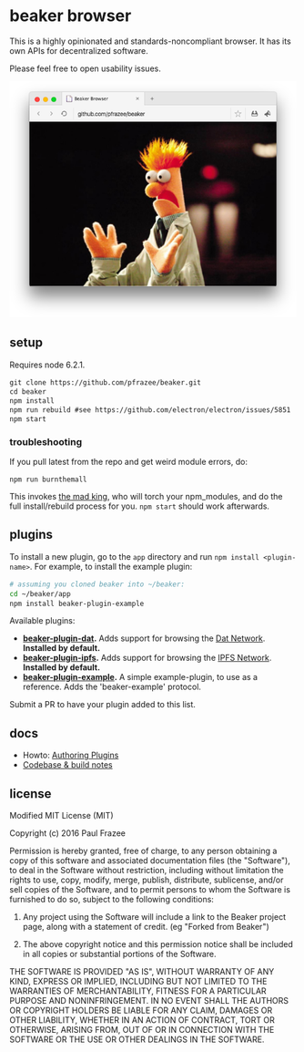 beaker browser
======

This is a highly opinionated and standards-noncompliant browser.
It has its own APIs for decentralized software.

Please feel free to open usability issues.

![screenshot.png](screenshot.png)

## setup

Requires node 6.2.1.

```
git clone https://github.com/pfrazee/beaker.git
cd beaker
npm install
npm run rebuild #see https://github.com/electron/electron/issues/5851
npm start
```

### troubleshooting

If you pull latest from the repo and get weird module errors, do:

```
npm run burnthemall
```

This invokes [the mad king](http://nerdist.com/wp-content/uploads/2016/05/the-mad-king-game-of-thrones.jpg), who will torch your npm_modules, and do the full install/rebuild process for you.
`npm start` should work afterwards.

## plugins

To install a new plugin, go to the `app` directory and run `npm install <plugin-name>`.
For example, to install the example plugin:

```bash
# assuming you cloned beaker into ~/beaker:
cd ~/beaker/app
npm install beaker-plugin-example
```

Available plugins:

 - **[beaker-plugin-dat](https://github.com/pfrazee/beaker-plugin-dat).** Adds support for browsing the [Dat Network](http://dat-data.com/). **Installed by default.**
 - **[beaker-plugin-ipfs](https://github.com/pfrazee/beaker-plugin-ipfs).** Adds support for browsing the [IPFS Network](https://ipfs.io/). **Installed by default.**
 - **[beaker-plugin-example](https://github.com/pfrazee/beaker-plugin-example).** A simple example-plugin, to use as a reference. Adds the 'beaker-example' protocol.

Submit a PR to have your plugin added to this list.

## docs

 - Howto: [Authoring Plugins](./doc/authoring-plugins.md)
 - [Codebase & build notes](./build-notes.md)

## license

Modified MIT License (MIT)

Copyright (c) 2016 Paul Frazee

Permission is hereby granted, free of charge, to any person obtaining a copy
of this software and associated documentation files (the "Software"), to deal
in the Software without restriction, including without limitation the rights
to use, copy, modify, merge, publish, distribute, sublicense, and/or sell
copies of the Software, and to permit persons to whom the Software is
furnished to do so, subject to the following conditions:

 1. Any project using the Software will include a link to the Beaker project page,
along with a statement of credit. (eg "Forked from Beaker")

 2. The above copyright notice and this permission notice shall be included in all
copies or substantial portions of the Software.

THE SOFTWARE IS PROVIDED "AS IS", WITHOUT WARRANTY OF ANY KIND, EXPRESS OR
IMPLIED, INCLUDING BUT NOT LIMITED TO THE WARRANTIES OF MERCHANTABILITY,
FITNESS FOR A PARTICULAR PURPOSE AND NONINFRINGEMENT. IN NO EVENT SHALL THE
AUTHORS OR COPYRIGHT HOLDERS BE LIABLE FOR ANY CLAIM, DAMAGES OR OTHER
LIABILITY, WHETHER IN AN ACTION OF CONTRACT, TORT OR OTHERWISE, ARISING FROM,
OUT OF OR IN CONNECTION WITH THE SOFTWARE OR THE USE OR OTHER DEALINGS IN THE
SOFTWARE.
